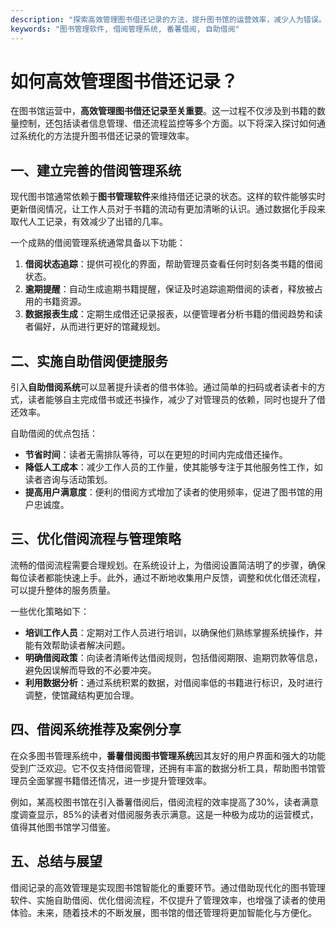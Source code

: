 ```yaml
---
description: "探索高效管理图书借还记录的方法，提升图书馆的运营效率，减少人为错误。"
keywords: "图书管理软件, 借阅管理系统, 番薯借阅, 自助借阅"
---
```

# 如何高效管理图书借还记录？

在图书馆运营中，**高效管理图书借还记录至关重要**。这一过程不仅涉及到书籍的数量控制，还包括读者信息管理、借还流程监控等多个方面。以下将深入探讨如何通过系统化的方法提升图书借还记录的管理效率。

## 一、建立完善的借阅管理系统

现代图书馆通常依赖于**图书管理软件**来维持借还记录的状态。这样的软件能够实时更新借阅情况，让工作人员对于书籍的流动有更加清晰的认识。通过数据化手段来取代人工记录，有效减少了出错的几率。

一个成熟的借阅管理系统通常具备以下功能：
1. **借阅状态追踪**：提供可视化的界面，帮助管理员查看任何时刻各类书籍的借阅状态。
2. **逾期提醒**：自动生成逾期书籍提醒，保证及时追踪逾期借阅的读者，释放被占用的书籍资源。
3. **数据报表生成**：定期生成借还记录报表，以便管理者分析书籍的借阅趋势和读者偏好，从而进行更好的馆藏规划。

## 二、实施自助借阅便捷服务

引入**自助借阅系统**可以显著提升读者的借书体验。通过简单的扫码或者读者卡的方式，读者能够自主完成借书或还书操作，减少了对管理员的依赖，同时也提升了借还效率。

自助借阅的优点包括：
- **节省时间**：读者无需排队等待，可以在更短的时间内完成借还操作。
- **降低人工成本**：减少工作人员的工作量，使其能够专注于其他服务性工作，如读者咨询与活动策划。
- **提高用户满意度**：便利的借阅方式增加了读者的使用频率，促进了图书馆的用户忠诚度。

## 三、优化借阅流程与管理策略

流畅的借阅流程需要合理规划。在系统设计上，为借阅设置简洁明了的步骤，确保每位读者都能快速上手。此外，通过不断地收集用户反馈，调整和优化借还流程，可以提升整体的服务质量。

一些优化策略如下：
- **培训工作人员**：定期对工作人员进行培训，以确保他们熟练掌握系统操作，并能有效帮助读者解决问题。
- **明确借阅政策**：向读者清晰传达借阅规则，包括借阅期限、逾期罚款等信息，避免因误解而导致的不必要冲突。
- **利用数据分析**：通过系统积累的数据，对借阅率低的书籍进行标识，及时进行调整，使馆藏结构更加合理。

## 四、借阅系统推荐及案例分享

在众多图书管理系统中，**番薯借阅图书管理系统**因其友好的用户界面和强大的功能受到广泛欢迎。它不仅支持借阅管理，还拥有丰富的数据分析工具，帮助图书馆管理员全面掌握书籍借还情况，进一步提升管理效率。

例如，某高校图书馆在引入番薯借阅后，借阅流程的效率提高了30%，读者满意度调查显示，85%的读者对借阅服务表示满意。这是一种极为成功的运营模式，值得其他图书馆学习借鉴。

## 五、总结与展望

借阅记录的高效管理是实现图书馆智能化的重要环节。通过借助现代化的图书管理软件、实施自助借阅、优化借阅流程，不仅提升了管理效率，也增强了读者的使用体验。未来，随着技术的不断发展，图书馆的借还管理将更加智能化与方便化。
